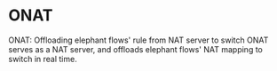 # ONAT
ONAT: Offloading elephant flows' rule from NAT server to switch 
ONAT serves as a NAT server, and offloads elephant flows' NAT mapping to switch in real time. 
